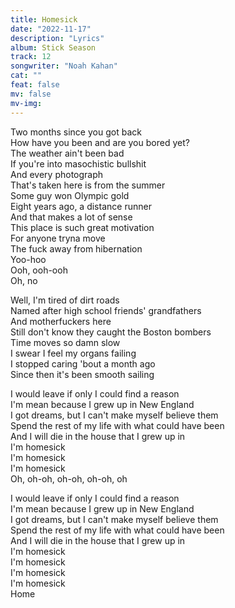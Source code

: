 ```yaml
---
title: Homesick
date: "2022-11-17"
description: "Lyrics"
album: Stick Season
track: 12
songwriter: "Noah Kahan"
cat: ""
feat: false
mv: false
mv-img:
---
```


<p className="verse-one">
Two months since you got back <br />
How have you been and are you bored yet? <br />
The weather ain't been bad <br />
If you're into masochistic bullshit <br />
And every photograph <br />
That's taken here is from the summer <br />
Some guy won Olympic gold <br />
Eight years ago, a distance runner <br />
And that makes a lot of sense <br />
This place is such great motivation <br />
For anyone tryna move <br />
The fuck away from hibernation <br />
Yoo-hoo <br />
Ooh, ooh-ooh <br />
Oh, no <br />
</p>
<p className="pre-chorus">
Well, I'm tired of dirt roads <br />
Named after high school friends' grandfathers <br />
And motherfuckers here <br />
Still don't know they caught the Boston bombers <br />
Time moves so damn slow <br />
I swear I feel my organs failing <br />
I stopped caring 'bout a month ago <br />
Since then it's been smooth sailing <br />
</p>
<p className="chorus">
I would leave if only I could find a reason <br />
I'm mean because I grew up in New England <br />
I got dreams, but I can't make myself believe them <br />
Spend the rest of my life with what could have been <br />
And I will die in the house that I grew up in <br />
I'm homesick <br />
I'm homesick <br />
I'm homesick <br />
Oh, oh-oh, oh-oh, oh-oh, oh <br />
</p>
<p className="chorus">
I would leave if only I could find a reason <br />
I'm mean because I grew up in New England <br />
I got dreams, but I can't make myself believe them <br />
Spend the rest of my life with what could have been <br />
And I will die in the house that I grew up in <br />
I'm homesick <br />
I'm homesick <br />
I'm homesick <br />
I'm homesick <br />
Home <br />
</p>
